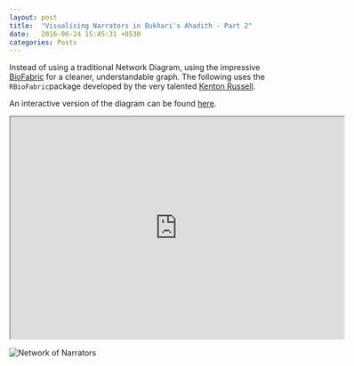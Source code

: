 ```yaml
---
layout: post
title:  "Visualising Narrators in Bukhari's Ahadith - Part 2"
date:   2016-06-24 15:45:31 +0530
categories: Posts
---
```


Instead of using a traditional Network Diagram, using the impressive [BioFabric](http://www.biofabric.org/) for a cleaner, understandable graph. The following uses the `RBioFabric`package developed by the very talented [Kenton Russell](https://github.com/timelyportfolio). 


An interactive version of the diagram can be found [here](http://rpubs.com/aakazmi/bukhariAnalyses_P4).


<iframe src="http://rstudio-pubs-static.s3.amazonaws.com/192128_724d81ae4631435bb6f230ff1d844c40.html#htmlwidget-6885" marginwidth="0" marginheight="0" scrolling="yes" width="600" height="400"></iframe>

![Network of Narrators](http://aliarsalankazmi.github.io/blog_DA/assets/img/bioF1-1.svg)

